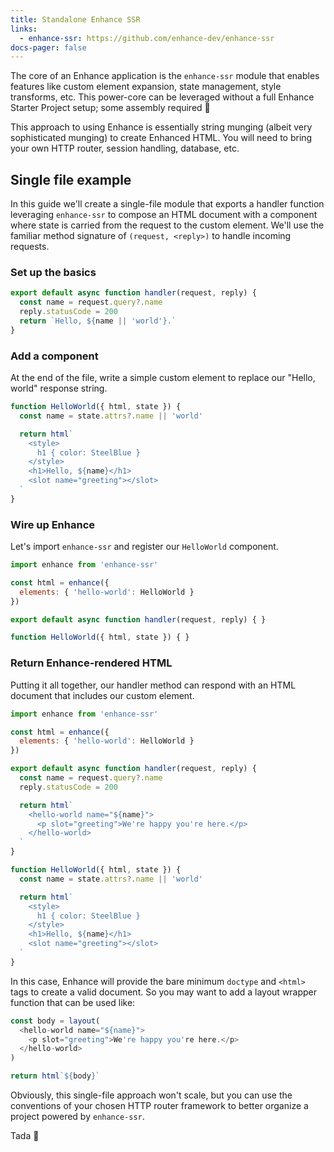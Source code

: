 ```yaml
---
title: Standalone Enhance SSR
links:
  - enhance-ssr: https://github.com/enhance-dev/enhance-ssr
docs-pager: false
---
```


The core of an Enhance application is the `enhance-ssr` module that enables features like custom element expansion, state management, style transforms, etc.
This power-core can be leveraged without a full Enhance Starter Project setup; some assembly required 🔧

<doc-callout level="info" mark="🧐">

This approach to using Enhance is essentially string munging (albeit very sophisticated munging) to create Enhanced HTML. You will need to bring your own HTTP router, session handling, database, etc.

</doc-callout>

## Single file example

In this guide we'll create a single-file module that exports a handler function leveraging `enhance-ssr` to compose an HTML document with a component where state is carried from the request to the custom element.
We'll use the familiar method signature of `(request, <reply>)` to handle incoming requests.

### Set up the basics

<doc-code filename="get-index.js" numbered>

```javascript
export default async function handler(request, reply) {
  const name = request.query?.name
  reply.statusCode = 200
  return `Hello, ${name || 'world'}.`
}
```

</doc-code>

### Add a component

At the end of the file, write a simple custom element to replace our "Hello, world" response string.

<doc-code filename="get-index.js" initial-line-number="6" numbered>

```javascript
function HelloWorld({ html, state }) {
  const name = state.attrs?.name || 'world'

  return html`
    <style>
      h1 { color: SteelBlue }
    </style>
    <h1>Hello, ${name}</h1>
    <slot name="greeting"></slot>
  `
}
```

</doc-code>

### Wire up Enhance

Let's import `enhance-ssr` and register our `HelloWorld` component.

<doc-code filename="get-index.js" focus="1:5" numbered>

```javascript
import enhance from 'enhance-ssr'

const html = enhance({
  elements: { 'hello-world': HelloWorld }
})

export default async function handler(request, reply) { }

function HelloWorld({ html, state }) { }
```

</doc-code>

### Return Enhance-rendered HTML

Putting it all together, our handler method can respond with an HTML document that includes our custom element.

<doc-code filename="get-index.js" numbered>

```javascript
import enhance from 'enhance-ssr'

const html = enhance({
  elements: { 'hello-world': HelloWorld }
})

export default async function handler(request, reply) {
  const name = request.query?.name
  reply.statusCode = 200

  return html`
    <hello-world name="${name}">
      <p slot="greeting">We're happy you're here.</p>
    </hello-world>
  `
}

function HelloWorld({ html, state }) {
  const name = state.attrs?.name || 'world'

  return html`
    <style>
      h1 { color: SteelBlue }
    </style>
    <h1>Hello, ${name}</h1>
    <slot name="greeting"></slot>
  `
}
```

</doc-code>

In this case, Enhance will provide the bare minimum `doctype` and `<html>` tags to create a valid document.
So you may want to add a layout wrapper function that can be used like:

```javascript
const body = layout(
  <hello-world name="${name}">
    <p slot="greeting">We're happy you're here.</p>
  </hello-world>
)

return html`${body}`
```

<doc-callout level="note" mark="📜">

Obviously, this single-file approach won't scale, but you can use the conventions of your chosen HTTP router framework to better organize a project powered by `enhance-ssr`.

</doc-callout>

Tada 🎉

